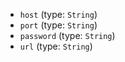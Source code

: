 
* `host` (type: `String`)
* `port` (type: `String`)
* `password` (type: `String`)
* `url` (type: `String`)